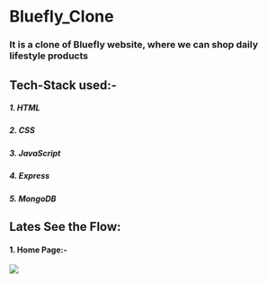 <h1>Bluefly_Clone</h1>
<h3>It is a clone of Bluefly website, where we can shop daily lifestyle products</h3>

<h2>Tech-Stack used:-</h2>
<h5>1. HTML</h5>
<h5>2. CSS</h5>
<h5>3. JavaScript</h5>
<h5>4. Express</h5>
<h5>5. MongoDB</h5>
</hr>
<h2>Lates See the Flow:</h2>
<h4>1. Home Page:-</h4>
<img src="https://user-images.githubusercontent.com/93377428/159419705-cbe928a8-d120-4e3e-96f9-1a38bcd07366.png" />
